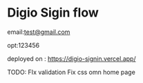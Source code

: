 # Digio Sigin flow


 email:test@gmail.com
 
 opt:123456

deployed on :
https://digio-signin.vercel.app/

TODO: 
FIx validation 
Fix css omn home page
